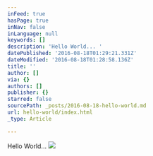 ```yaml
---
inFeed: true
hasPage: true
inNav: false
inLanguage: null
keywords: []
description: 'Hello World... '
datePublished: '2016-08-18T01:29:21.331Z'
dateModified: '2016-08-18T01:28:58.136Z'
title: ''
author: []
via: {}
authors: []
publisher: {}
starred: false
sourcePath: _posts/2016-08-18-hello-world.md
url: hello-world/index.html
_type: Article

---
```

Hello World... ![](https://the-grid-user-content.s3-us-west-2.amazonaws.com/993abddb-6064-4c7d-9d4b-69aa9260b7a1.jpg)